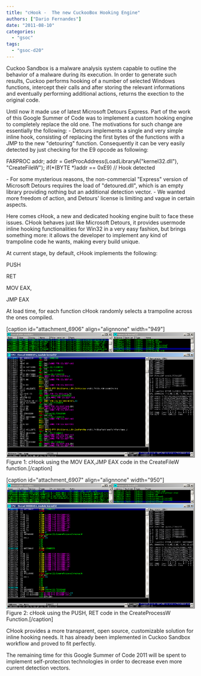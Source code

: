 ```yaml
---
title: "cHook -  The new CuckooBox Hooking Engine"
authors: ["Dario Fernandes"]
date: "2011-08-10"
categories: 
  - "gsoc"
tags: 
  - "gsoc-d20"
---
```


Cuckoo Sandbox is a malware analysis system capable to outline the behavior of a malware during its execution. In order to generate such results, Cuckoo performs hooking of a number of selected Windows functions, intercept their calls and after storing the relevant informations and eventually performing additional actions, returns the exection to the original code.

Until now it made use of latest Microsoft Detours Express. Part of the work of this Google Summer of Code was to implement a custom hooking engine to completely replace the old one. The motivations for such change are essentially the following: - Detours implements a single and very simple inline hook, consisting of replacing the first bytes of the functions with a JMP to the new "detouring" function. Consequently it can be very easily detected by just checking for the E9 opcode as following:

FARPROC addr; addr = GetProcAddress(LoadLibraryA("kernel32.dll"), "CreateFileW"); if(\*(BYTE \*)addr == 0xE9) // Hook detected

\- For some mysterious reasons, the non-commercial "Express" version of Microsoft Detours requires the load of "detoured.dll", which is an empty library providing nothing but an additional detection vector. - We wanted more freedom of action, and Detours' license is limiting and vague in certain aspects.

Here comes cHook, a new and dedicated hooking engine built to face these issues. CHook behaves just like Microsoft Detours, it provides usermode inline hooking functionalities for Win32 in a very easy fashion, but brings something more: it allows the developer to implement any kind of trampoline code he wants, making every build unique.

At current stage, by default, cHook implements the following:

PUSH

RET

MOV EAX,

JMP EAX

At load time, for each function cHook randomly selects a trampoline across the ones compiled.

\[caption id="attachment\_6906" align="alignnone" width="949"\]![](images/drupal_image_753.png) Figure 1: cHook using the MOV EAX,JMP EAX code in the CreateFileW  
function.\[/caption\]

\[caption id="attachment\_6907" align="alignnone" width="950"\]![](images/drupal_image_754.png) Figure 2: cHook using the PUSH, RET code in the CreateProcessW Function.\[/caption\]

CHook provides a more transparent, open source, customizable solution for inline hooking needs. It has already been implemented in Cuckoo Sandbox workflow and proved to fit perfectly.

The remaining time for this Google Summer of Code 2011 will be spent to implement self-protection technologies in order to decrease even more current detection vectors.
